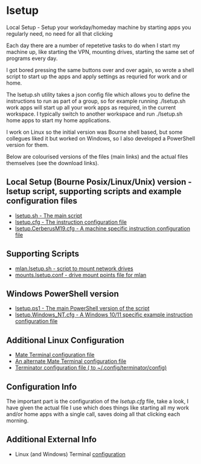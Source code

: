 # lsetup
Local Setup - Setup your workday/homeday machine by starting apps you regularly need, no need for all that clicking


Each day there are a number of repetetive tasks to do when I start my machine up, like starting the VPN, mounting drives, starting the same set of programs every day.

I got bored pressing the same buttons over and over again, so wrote a shell script to start up the apps and apply settings as requried for work and or home.

The lsetup.sh utility takes a json config file which allows you to define the instructions to run as part of a group, so for example running ./lsetup.sh work apps will start up all your work apps as required, in the current workspace. I typically switch to another workspace and run ./lsetup.sh home apps to start my home applications.


I work on Linux so the initial version was Bourne shell based, but some collegues liked it but worked on Windows, so I also developed a PowerShell version for them.

Below are colourised versions of the files (main links) and the actual files themselves (see the download links).   


## Local Setup (Bourne Posix/Linux/Unix) version - lsetup script, supporting scripts and example configuration files
* [lsetup.sh - The main script](src/lsetup.sh)
* [lsetup.cfg - The instruction configuration file](src/lsetup.cfg)
* [lsetup.CerberusM19.cfg - A machine specific instruction configuration file](src/lsetup.CerberusM19.cfg)

## Supporting Scripts
* [mlan.lsetup.sh - script to mount network drives](src/mlan.lsetup.sh)
* [mounts.lsetup.conf - drive mount points file for mlan](src/mounts.lsetup.conf)

## Windows PowerShell version
* [lsetup.ps1 - The main PowerShell version of the script](src/lsetup.ps1)
* [lsetup.Windows_NT.cfg - A Windows 10/11 specific example instruction configuration file](src/lsetup.Windows_NT.cfg)

## Additional Linux Configuration
* [Mate Terminal configuration file](src/mateterm.lsetup.conf)
* [An alternate Mate Terminal configuration file](src/mateterm.lsetup.conf)
* [Terminator configuration file ( to ~/.config/terminator/config)](src/terminator.config)

## Configuration Info

The important part is the configuration of the *lsetup.cfg* file, take a look, I have given the actual file I use which does things like starting all my work and/or home apps with a single call, saves doing all that clicking each morning.

## Additional External Info

* Linux (and Windows) Terminal [configuration](https://towardsdatascience.com/how-to-get-an-amazing-terminal-91619a0beeb7)
